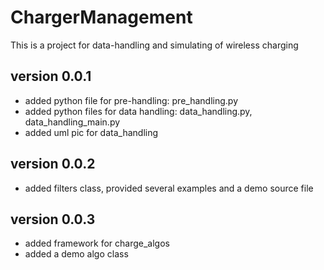 # ChargerManagement
This is a project for data-handling and simulating of wireless charging

## version 0.0.1
* added python file for pre-handling: pre_handling.py
* added python files for data handling: data_handling.py, data_handling_main.py
* added uml pic for data_handling

## version 0.0.2
* added filters class, provided several examples and a demo source file 

## version 0.0.3
* added framework for charge_algos
* added a demo algo class